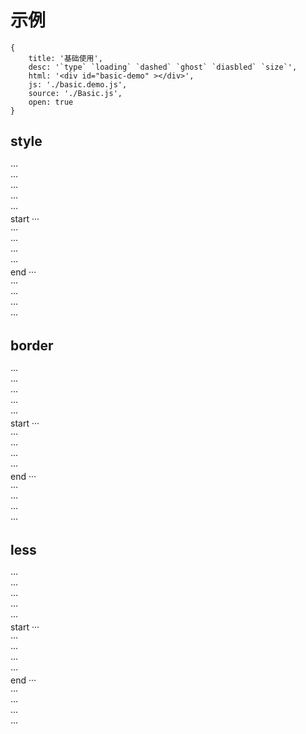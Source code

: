 # 示例



````code
{
    title: '基础使用',
    desc: '`type` `loading` `dashed` `ghost` `diasbled` `size`',
    html: '<div id="basic-demo" ></div>',
    js: './basic.demo.js',
    source: './Basic.js',
    open: true
}
````

<style>
#basic-demo .face-btn {
    margin-bottom: .2em;
    margin-right: .2em;
}
</style>

## style

···  
···  
···  
···  
···  
start
···  
···  
···  
···  
···  
end
···  
···  
···  
···  
···  


## border

···  
···  
···  
···  
···  
start
···  
···  
···  
···  
···  
end
···  
···  
···  
···  
···  

## less

···  
···  
···  
···  
···  
start
···  
···  
···  
···  
···  
end
···  
···  
···  
···  
···  

